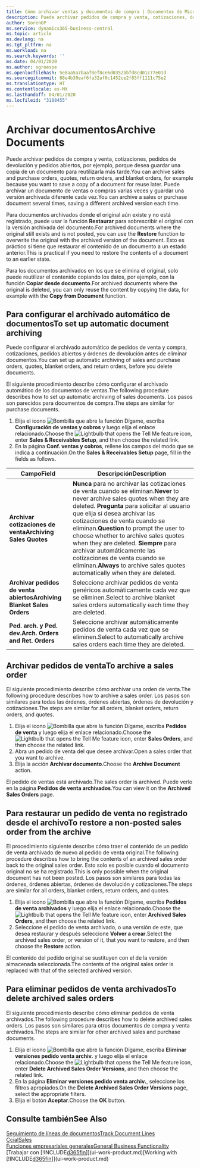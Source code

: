 ```yaml
---
title: Cómo archivar ventas y documentos de compra | Documentos de Microsoft
description: Puede archivar pedidos de compra y venta, cotizaciones, órdenes de devolución y órdenes abiertas, y puede usar el documento archivado para recrear el documento desde que se archivó.
author: SorenGP
ms.service: dynamics365-business-central
ms.topic: article
ms.devlang: na
ms.tgt_pltfrm: na
ms.workload: na
ms.search.keywords: ''
ms.date: 04/01/2020
ms.author: sgroespe
ms.openlocfilehash: 5e8aa5a7baaf8ef8ce6d0352bbfd8cd01c77e01d
ms.sourcegitcommit: 88e4b30eaf6fa32af0c1452ce2f85ff1111c75e2
ms.translationtype: HT
ms.contentlocale: es-MX
ms.lasthandoff: 04/01/2020
ms.locfileid: "3188455"
---
```

# <a name="archive-documents"></a><span data-ttu-id="6bc0a-103">Archivar documentos</span><span class="sxs-lookup"><span data-stu-id="6bc0a-103">Archive Documents</span></span>
<span data-ttu-id="6bc0a-104">Puede archivar pedidos de compra y venta, cotizaciones, pedidos de devolución y pedidos abiertos, por ejemplo, porque desea guardar una copia de un documento para reutilizarla más tarde.</span><span class="sxs-lookup"><span data-stu-id="6bc0a-104">You can archive sales and purchase orders, quotes, return orders, and blanket orders, for example because you want to save a copy of a document for reuse later.</span></span> <span data-ttu-id="6bc0a-105">Puede archivar un documento de ventas o compras varias veces y guardar una versión archivada diferente cada vez.</span><span class="sxs-lookup"><span data-stu-id="6bc0a-105">You can archive a sales or purchase document several times, saving a different archived version each time.</span></span>

<span data-ttu-id="6bc0a-106">Para documentos archivados donde el original aún existe y no está registrado, puede usar la función **Restaurar** para sobrescribir el original con la versión archivada del documento.</span><span class="sxs-lookup"><span data-stu-id="6bc0a-106">For archived documents where the original still exists and is not posted, you can use the **Restore** function to overwrite the original with the archived version of the document.</span></span> <span data-ttu-id="6bc0a-107">Esto es práctico si tiene que restaurar el contenido de un documento a un estado anterior.</span><span class="sxs-lookup"><span data-stu-id="6bc0a-107">This is practical if you need to restore the contents of a document to an earlier state.</span></span>

<span data-ttu-id="6bc0a-108">Para los documentos archivados en los que se elimina el original, solo puede reutilizar el contenido copiando los datos, por ejemplo, con la función **Copiar desde documento**.</span><span class="sxs-lookup"><span data-stu-id="6bc0a-108">For archived documents where the original is deleted, you can only reuse the content by copying the data, for example with the **Copy from Document** function.</span></span>   

## <a name="to-set-up-automatic-document-archiving"></a><span data-ttu-id="6bc0a-109">Para configurar el archivado automático de documentos</span><span class="sxs-lookup"><span data-stu-id="6bc0a-109">To set up automatic document archiving</span></span>  
<span data-ttu-id="6bc0a-110">Puede configurar el archivado automático de pedidos de venta y compra, cotizaciones, pedidos abiertos y órdenes de devolución antes de eliminar documentos.</span><span class="sxs-lookup"><span data-stu-id="6bc0a-110">You can set up automatic archiving of sales and purchase orders, quotes, blanket orders, and return orders, before you delete documents.</span></span>

<span data-ttu-id="6bc0a-111">El siguiente procedimiento describe cómo configurar el archivado automático de los documentos de ventas.</span><span class="sxs-lookup"><span data-stu-id="6bc0a-111">The following procedure describes how to set up automatic archiving of sales documents.</span></span> <span data-ttu-id="6bc0a-112">Los pasos son parecidos para documentos de compra.</span><span class="sxs-lookup"><span data-stu-id="6bc0a-112">The steps are similar for purchase documents.</span></span>
1.  <span data-ttu-id="6bc0a-113">Elija el icono ![Bombilla que abre la función Dígame](media/ui-search/search_small.png "Dígame qué desea hacer"), escriba **Configuración de ventas y cobros** y luego elija el enlace relacionado.</span><span class="sxs-lookup"><span data-stu-id="6bc0a-113">Choose the ![Lightbulb that opens the Tell Me feature](media/ui-search/search_small.png "Tell me what you want to do") icon, enter **Sales & Receivables Setup**, and then choose the related link.</span></span>
2. <span data-ttu-id="6bc0a-114">En la página **Conf. ventas y cobros**, rellene los campos del modo que se indica a continuación.</span><span class="sxs-lookup"><span data-stu-id="6bc0a-114">On the **Sales & Receivables Setup** page, fill in the fields as follows.</span></span>

|<span data-ttu-id="6bc0a-115">Campo</span><span class="sxs-lookup"><span data-stu-id="6bc0a-115">Field</span></span>|<span data-ttu-id="6bc0a-116">Descripción</span><span class="sxs-lookup"><span data-stu-id="6bc0a-116">Description</span></span>|
|-----|-----------|
|<span data-ttu-id="6bc0a-117">**Archivar cotizaciones de venta**</span><span class="sxs-lookup"><span data-stu-id="6bc0a-117">**Archiving Sales Quotes**</span></span>|<span data-ttu-id="6bc0a-118">**Nunca** para no archivar las cotizaciones de venta cuando se eliminan.</span><span class="sxs-lookup"><span data-stu-id="6bc0a-118">**Never** to never archive sales quotes when they are deleted.</span></span> <span data-ttu-id="6bc0a-119">**Pregunta** para solicitar al usuario que elija si desea archivar las cotizaciones de venta cuando se eliminan.</span><span class="sxs-lookup"><span data-stu-id="6bc0a-119">**Question** to prompt the user to choose whether to archive sales quotes when they are deleted.</span></span> <span data-ttu-id="6bc0a-120">**Siempre** para archivar automáticamente las cotizaciones de venta cuando se eliminan.</span><span class="sxs-lookup"><span data-stu-id="6bc0a-120">**Always** to archive sales quotes automatically when they are deleted.</span></span>|
|<span data-ttu-id="6bc0a-121">**Archivar pedidos de venta abiertos**</span><span class="sxs-lookup"><span data-stu-id="6bc0a-121">**Archiving Blanket Sales Orders**</span></span>|<span data-ttu-id="6bc0a-122">Seleccione archivar pedidos de venta genéricos automáticamente cada vez que se eliminen.</span><span class="sxs-lookup"><span data-stu-id="6bc0a-122">Select to archive blanket sales orders automatically each time they are deleted.</span></span>|
|<span data-ttu-id="6bc0a-123">**Ped. arch. y Ped. dev.**</span><span class="sxs-lookup"><span data-stu-id="6bc0a-123">**Arch. Orders and Ret. Orders**</span></span>|<span data-ttu-id="6bc0a-124">Seleccione archivar automáticamente pedidos de venta cada vez que se eliminen.</span><span class="sxs-lookup"><span data-stu-id="6bc0a-124">Select to automatically archive sales orders each time they are deleted.</span></span>|

## <a name="to-archive-a-sales-order"></a><span data-ttu-id="6bc0a-125">Archivar pedidos de venta</span><span class="sxs-lookup"><span data-stu-id="6bc0a-125">To archive a sales order</span></span>
<span data-ttu-id="6bc0a-126">El siguiente procedimiento describe cómo archivar una orden de venta.</span><span class="sxs-lookup"><span data-stu-id="6bc0a-126">The following procedure describes how to archive a sales order.</span></span> <span data-ttu-id="6bc0a-127">Los pasos son similares para todas las órdenes, órdenes abiertas, órdenes de devolución y cotizaciones.</span><span class="sxs-lookup"><span data-stu-id="6bc0a-127">The steps are similar for all orders, blanket orders, return orders, and quotes.</span></span>

1.  <span data-ttu-id="6bc0a-128">Elija el icono ![Bombilla que abre la función Dígame](media/ui-search/search_small.png "Dígame qué desea hacer"), escriba **Pedidos de venta** y luego elija el enlace relacionado.</span><span class="sxs-lookup"><span data-stu-id="6bc0a-128">Choose the ![Lightbulb that opens the Tell Me feature](media/ui-search/search_small.png "Tell me what you want to do") icon, enter **Sales Orders**, and then choose the related link.</span></span>  
2.  <span data-ttu-id="6bc0a-129">Abra un pedido de venta del que desee archivar.</span><span class="sxs-lookup"><span data-stu-id="6bc0a-129">Open a sales order that you want to archive.</span></span>  
3.  <span data-ttu-id="6bc0a-130">Elija la acción **Archivar documento**.</span><span class="sxs-lookup"><span data-stu-id="6bc0a-130">Choose the **Archive Document** action.</span></span>

<span data-ttu-id="6bc0a-131">El pedido de ventas está archivado.</span><span class="sxs-lookup"><span data-stu-id="6bc0a-131">The sales order is archived.</span></span> <span data-ttu-id="6bc0a-132">Puede verlo en la página **Pedidos de venta archivados**.</span><span class="sxs-lookup"><span data-stu-id="6bc0a-132">You can view it on the **Archived Sales Orders** page.</span></span>

## <a name="to-restore-a-non-posted-sales-order-from-the-archive"></a><span data-ttu-id="6bc0a-133">Para restaurar un pedido de venta no registrado desde el archivo</span><span class="sxs-lookup"><span data-stu-id="6bc0a-133">To restore a non-posted sales order from the archive</span></span>
<span data-ttu-id="6bc0a-134">El procedimiento siguiente describe cómo traer el contenido de un pedido de venta archivado de nuevo al pedido de venta original.</span><span class="sxs-lookup"><span data-stu-id="6bc0a-134">The following procedure describes how to bring the contents of an archived sales order back to the original sales order.</span></span> <span data-ttu-id="6bc0a-135">Esto solo es posible cuando el documento original no se ha registrado.</span><span class="sxs-lookup"><span data-stu-id="6bc0a-135">This is only possible when the original document has not been posted.</span></span> <span data-ttu-id="6bc0a-136">Los pasos son similares para todas las órdenes, órdenes abiertas, órdenes de devolución y cotizaciones.</span><span class="sxs-lookup"><span data-stu-id="6bc0a-136">The steps are similar for all orders, blanket orders, return orders, and quotes.</span></span>

1. <span data-ttu-id="6bc0a-137">Elija el icono ![Bombilla que abre la función Dígame](media/ui-search/search_small.png "Dígame qué desea hacer"), escriba **Pedidos de venta archivados** y luego elija el enlace relacionado.</span><span class="sxs-lookup"><span data-stu-id="6bc0a-137">Choose the ![Lightbulb that opens the Tell Me feature](media/ui-search/search_small.png "Tell me what you want to do") icon, enter **Archived Sales Orders**, and then choose the related link.</span></span>
2. <span data-ttu-id="6bc0a-138">Seleccione el pedido de venta archivado, o una versión de este, que desea restaurar y después seleccione **Volver a crear**.</span><span class="sxs-lookup"><span data-stu-id="6bc0a-138">Select the archived sales order, or version of it, that you want to restore, and then choose the **Restore** action.</span></span>  

<span data-ttu-id="6bc0a-139">El contenido del pedido original se sustituyen con el de la versión almacenada seleccionada.</span><span class="sxs-lookup"><span data-stu-id="6bc0a-139">The contents of the original sales order is replaced with that of the selected archived version.</span></span>

## <a name="to-delete-archived-sales-orders"></a><span data-ttu-id="6bc0a-140">Para eliminar pedidos de venta archivados</span><span class="sxs-lookup"><span data-stu-id="6bc0a-140">To delete archived sales orders</span></span>
<span data-ttu-id="6bc0a-141">El siguiente procedimiento describe cómo eliminar pedidos de venta archivados.</span><span class="sxs-lookup"><span data-stu-id="6bc0a-141">The following procedure describes how to delete archived sales orders.</span></span> <span data-ttu-id="6bc0a-142">Los pasos son similares para otros documentos de compra y venta archivados.</span><span class="sxs-lookup"><span data-stu-id="6bc0a-142">The steps are similar for other archived sales and purchase documents.</span></span>

1.  <span data-ttu-id="6bc0a-143">Elija el icono ![Bombilla que abre la función Dígame](media/ui-search/search_small.png "Dígame qué desea hacer"), escriba **Eliminar versiones pedido venta archiv.** y luego elija el enlace relacionado.</span><span class="sxs-lookup"><span data-stu-id="6bc0a-143">Choose the ![Lightbulb that opens the Tell Me feature](media/ui-search/search_small.png "Tell me what you want to do") icon, enter **Delete Archived Sales Order Versions**, and then choose the related link.</span></span>  
2.  <span data-ttu-id="6bc0a-144">En la página **Eliminar versiones pedido venta archiv.**, seleccione los filtros apropiados.</span><span class="sxs-lookup"><span data-stu-id="6bc0a-144">On the **Delete Archived Sales Order Versions** page, select the appropriate filters.</span></span>  
3.  <span data-ttu-id="6bc0a-145">Elija el botón **Aceptar**.</span><span class="sxs-lookup"><span data-stu-id="6bc0a-145">Choose the **OK** button.</span></span>

## <a name="see-also"></a><span data-ttu-id="6bc0a-146">Consulte también</span><span class="sxs-lookup"><span data-stu-id="6bc0a-146">See Also</span></span>
[<span data-ttu-id="6bc0a-147">Seguimiento de líneas de documentos</span><span class="sxs-lookup"><span data-stu-id="6bc0a-147">Track Document Lines</span></span>](across-how-to-track-document-lines.md)  
[<span data-ttu-id="6bc0a-148">Ccial</span><span class="sxs-lookup"><span data-stu-id="6bc0a-148">Sales</span></span>](sales-manage-sales.md)  
[<span data-ttu-id="6bc0a-149">Funciones empresariales generales</span><span class="sxs-lookup"><span data-stu-id="6bc0a-149">General Business Functionality</span></span>](ui-across-business-areas.md)  
<span data-ttu-id="6bc0a-150">[Trabajar con [!INCLUDE[d365fin](includes/d365fin_md.md)]](ui-work-product.md)</span><span class="sxs-lookup"><span data-stu-id="6bc0a-150">[Working with [!INCLUDE[d365fin](includes/d365fin_md.md)]](ui-work-product.md)</span></span>
